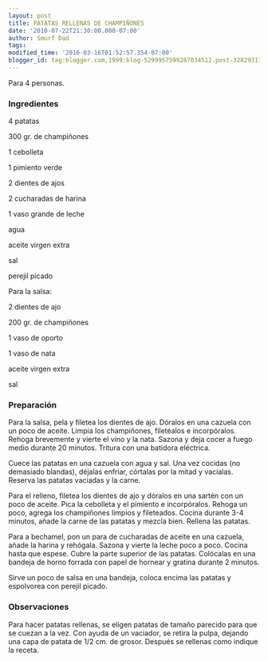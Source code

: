 ```yaml
---
layout: post
title: PATATAS RELLENAS DE CHAMPIÑONES
date: '2010-07-22T21:30:00.000-07:00'
author: Smurf Dad
tags: 
modified_time: '2016-03-16T01:52:57.354-07:00'
blogger_id: tag:blogger.com,1999:blog-5299957599287034512.post-3282931777664843039
---
```


Para 4 personas.

<h3>Ingredientes</h3>

4 patatas

300 gr. de champiñones

1 cebolleta

1 pimiento verde

2 dientes de ajos

2 cucharadas de harina

1 vaso grande de leche

agua

aceite virgen extra

sal

perejil picado

Para la salsa:

2 dientes de ajo

200 gr. de champiñones

1 vaso de oporto

1 vaso de nata

aceite virgen extra

sal

<h3>Preparación</h3>

Para la salsa, pela y filetea los dientes de ajo. Dóralos en una cazuela con un poco de aceite. Limpia los champiñones, filetéalos e incorpóralos. Rehoga brevemente y vierte el vino y la nata. Sazona y deja cocer a fuego medio durante 20 minutos. Tritura con una batidora eléctrica.

Cuece las patatas en una cazuela con agua y sal. Una vez cocidas (no demasiado blandas), déjalas enfriar, córtalas por la mitad y vacíalas. Reserva las patatas vaciadas y la carne.

Para el relleno, filetea los dientes de ajo y dóralos en una sartén con un poco de aceite. Pica la cebolleta y el pimiento e incorpóralos. Rehoga un poco, agrega los champiñones limpios y fileteados. Cocina durante 3-4 minutos, añade la carne de las patatas y mezcla bien. Rellena las patatas.

Para a bechamel, pon un para de cucharadas de aceite en una cazuela, añade la harina y rehógala. Sazona y vierte la leche poco a poco. Cocina hasta que espese. Cubre la parte superior de las patatas. Colócalas en una bandeja de horno forrada con papel de hornear y gratina durante 2 minutos.

Sirve un poco de salsa en una bandeja, coloca encima las patatas y espolvorea con perejil picado.

<h3>Observaciones</h3>

Para hacer patatas rellenas, se eligen patatas de tamaño parecido para que se cuezan a la vez. Con ayuda de un vaciador, se retira la pulpa, dejando una capa de patata de 1/2 cm. de grosor. Después se rellenas como indique la receta.

